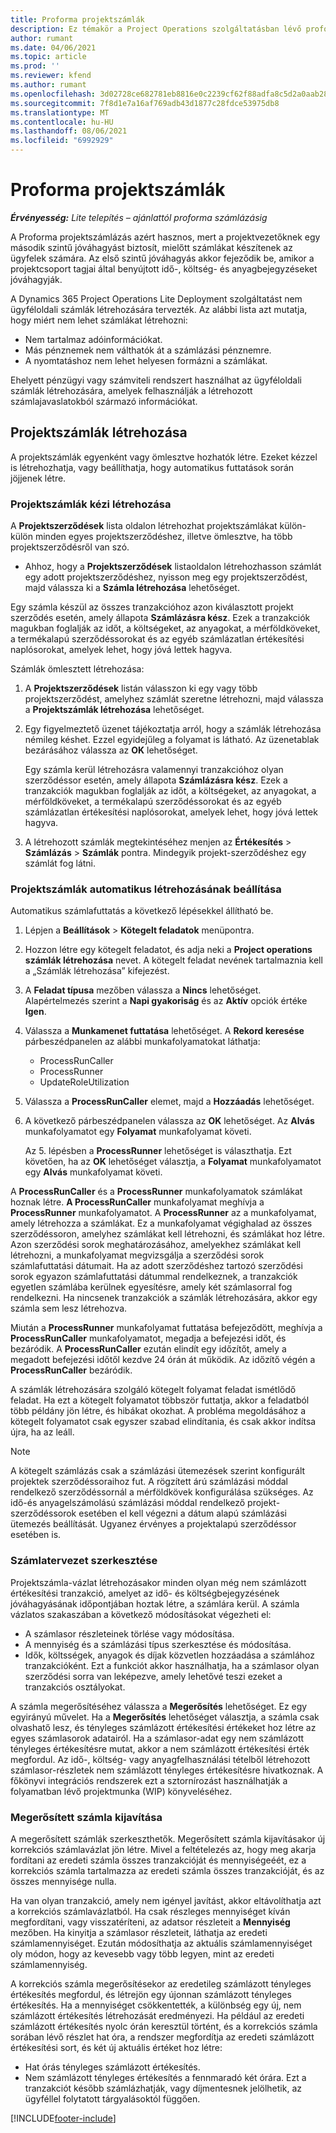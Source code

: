 ```yaml
---
title: Proforma projektszámlák
description: Ez témakör a Project Operations szolgáltatásban lévő proforma projektszámlákról nyújt információt.
author: rumant
ms.date: 04/06/2021
ms.topic: article
ms.prod: ''
ms.reviewer: kfend
ms.author: rumant
ms.openlocfilehash: 3d02728ce682781eb8816e0c2239cf62f88adfa8c5d2a0aab280be053c2a5ae6
ms.sourcegitcommit: 7f8d1e7a16af769adb43d1877c28fdce53975db8
ms.translationtype: MT
ms.contentlocale: hu-HU
ms.lasthandoff: 08/06/2021
ms.locfileid: "6992929"
---
```

# <a name="proforma-project-pnvoices"></a>Proforma projektszámlák

_**Érvényesség:** Lite telepítés – ajánlattól proforma számlázásig_

A Proforma projektszámlázás azért hasznos, mert a projektvezetőknek egy második szintű jóváhagyást biztosít, mielőtt számlákat készítenek az ügyfelek számára. Az első szintű jóváhagyás akkor fejeződik be, amikor a projektcsoport tagjai által benyújtott idő-, költség- és anyagbejegyzéseket jóváhagyják.

A Dynamics 365 Project Operations Lite Deployment szolgáltatást nem ügyféloldali számlák létrehozására tervezték. Az alábbi lista azt mutatja, hogy miért nem lehet számlákat létrehozni:

- Nem tartalmaz adóinformációkat.
- Más pénznemek nem válthatók át a számlázási pénznemre.
- A nyomtatáshoz nem lehet helyesen formázni a számlákat.

Ehelyett pénzügyi vagy számviteli rendszert használhat az ügyféloldali számlák létrehozására, amelyek felhasználják a létrehozott számlajavaslatokból származó információkat.

## <a name="creating-project-invoices"></a>Projektszámlák létrehozása

A projektszámlák egyenként vagy ömlesztve hozhatók létre. Ezeket kézzel is létrehozhatja, vagy beállíthatja, hogy automatikus futtatások során jöjjenek létre.

### <a name="manually-create-project-invoices"></a>Projektszámlák kézi létrehozása 

A **Projektszerződések** lista oldalon létrehozhat projektszámlákat külön-külön minden egyes projektszerződéshez, illetve ömlesztve, ha több projektszerződésről van szó.

   - Ahhoz, hogy a **Projektszerződések** listaoldalon létrehozhasson számlát egy adott projektszerződéshez, nyisson meg egy projektszerződést, majd válassza ki a **Számla létrehozása** lehetőséget.

   Egy számla készül az összes tranzakcióhoz azon kiválasztott projekt szerződés esetén, amely állapota **Számlázásra kész**. Ezek a tranzakciók magukban foglalják az időt, a költségeket, az anyagokat, a mérföldköveket, a termékalapú szerződéssorokat és az egyéb számlázatlan értékesítési naplósorokat, amelyek lehet, hogy jóvá lettek hagyva.

Számlák ömlesztett létrehozása:

1. A **Projektszerződések** listán válasszon ki egy vagy több projektszerződést, amelyhez számlát szeretne létrehozni, majd válassza a **Projektszámlák létrehozása** lehetőséget.
2. Egy figyelmeztető üzenet tájékoztatja arról, hogy a számlák létrehozása némileg késhet. Ezzel egyidejűleg a folyamat is látható. Az üzenetablak bezárásához válassza az **OK** lehetőséget.

   Egy számla kerül létrehozásra valamennyi tranzakcióhoz olyan szerződéssor esetén, amely állapota **Számlázásra kész**. Ezek a tranzakciók magukban foglalják az időt, a költségeket, az anyagokat, a mérföldköveket, a termékalapú szerződéssorokat és az egyéb számlázatlan értékesítési naplósorokat, amelyek lehet, hogy jóvá lettek hagyva.

3. A létrehozott számlák megtekintéséhez menjen az **Értékesítés** \> **Számlázás** \> **Számlák** pontra. Mindegyik projekt-szerződéshez egy számlát fog látni.

### <a name="set-up-automated-creation-of-project-invoices"></a>Projektszámlák automatikus létrehozásának beállítása 

Automatikus számlafuttatás a következő lépésekkel állítható be.

1. Lépjen a **Beállítások** \> **Kötegelt feladatok** menüpontra.
2. Hozzon létre egy kötegelt feladatot, és adja neki a **Project operations számlák létrehozása** nevet. A kötegelt feladat nevének tartalmaznia kell a „Számlák létrehozása” kifejezést.
3. A **Feladat típusa** mezőben válassza a **Nincs** lehetőséget. Alapértelmezés szerint a **Napi gyakoriság** és az **Aktív** opciók értéke **Igen**.
4. Válassza a **Munkamenet futtatása** lehetőséget. A **Rekord keresése** párbeszédpanelen az alábbi munkafolyamatokat láthatja:

    - ProcessRunCaller
    - ProcessRunner
    - UpdateRoleUtilization

5. Válassza a **ProcessRunCaller** elemet, majd a **Hozzáadás** lehetőséget.
6. A következő párbeszédpanelen válassza az **OK** lehetőséget. Az **Alvás** munkafolyamatot egy **Folyamat** munkafolyamat követi.

    Az 5. lépésben a **ProcessRunner** lehetőséget is választhatja. Ezt követően, ha az **OK** lehetőséget választja, a **Folyamat** munkafolyamatot egy **Alvás** munkafolyamat követi.

A **ProcessRunCaller** és a **ProcessRunner** munkafolyamatok számlákat hoznak létre. **A ProcessRunCaller** munkafolyamat meghívja a **ProcessRunner** munkafolyamatot. A **ProcessRunner** az a munkafolyamat, amely létrehozza a számlákat. Ez a munkafolyamat végighalad az összes szerződéssoron, amelyhez számlákat kell létrehozni, és számlákat hoz létre. Azon szerződési sorok meghatározásához, amelyekhez számlákat kell létrehozni, a munkafolyamat megvizsgálja a szerződési sorok számlafuttatási dátumait. Ha az adott szerződéshez tartozó szerződési sorok egyazon számlafuttatási dátummal rendelkeznek, a tranzakciók egyetlen számlába kerülnek egyesítésre, amely két számlasorral fog rendelkezni. Ha nincsenek tranzakciók a számlák létrehozására, akkor egy számla sem lesz létrehozva.

Miután a **ProcessRunner** munkafolyamat futtatása befejeződött, meghívja a **ProcessRunCaller** munkafolyamatot, megadja a befejezési időt, és bezáródik. A **ProcessRunCaller** ezután elindít egy időzítőt, amely a megadott befejezési időtől kezdve 24 órán át működik. Az időzítő végén a **ProcessRunCaller** bezáródik.

A számlák létrehozására szolgáló kötegelt folyamat feladat ismétlődő feladat. Ha ezt a kötegelt folyamatot többször futtatja, akkor a feladatból több példány jön létre, és hibákat okozhat. A probléma megoldásához a kötegelt folyamatot csak egyszer szabad elindítania, és csak akkor indítsa újra, ha az leáll.

> [!NOTE]
> A kötegelt számlázás csak a számlázási ütemezések szerint konfigurált projektek szerződéssoraihoz fut. A rögzített árú számlázási móddal rendelkező szerződéssornál a mérföldkövek konfigurálása szükséges. Az idő-és anyagelszámolású számlázási móddal rendelkező projekt-szerződéssorok esetében el kell végezni a dátum alapú számlázási ütemezés beállítását. Ugyanez érvényes a projektalapú szerződéssor esetében is.      
 
### <a name="edit-a-draft-invoice"></a>Számlatervezet szerkesztése

Projektszámla-vázlat létrehozásakor minden olyan még nem számlázott értékesítési tranzakció, amelyet az idő- és költségbejegyzésének jóváhagyásának időpontjában hoztak létre, a számlára kerül. A számla vázlatos szakaszában a következő módosításokat végezheti el:

- A számlasor részleteinek törlése vagy módosítása.
- A mennyiség és a számlázási típus szerkesztése és módosítása.
- Idők, költsségek, anyagok és díjak közvetlen hozzáadása a számlához tranzakcióként. Ezt a funkciót akkor használhatja, ha a számlasor olyan szerződési sorra van leképezve, amely lehetővé teszi ezeket a tranzakciós osztályokat.

A számla megerősítéséhez válassza a **Megerősítés** lehetőséget. Ez egy egyirányú művelet. Ha a **Megerősítés** lehetőséget választja, a számla csak olvashatő lesz, és tényleges számlázott értékesítési értékeket hoz létre az egyes számlasorok adatairól. Ha a számlasor-adat egy nem számlázott tényleges értékesítésre mutat, akkor a nem számlázott értékesítési érték megfordul. Az idő-, költség- vagy anyagfelhasználási tételből létrehozott számlasor-részletek nem számlázott tényleges értékesítésre hivatkoznak. A főkönyvi integrációs rendszerek ezt a sztornírozást használhatják a folyamatban lévő projektmunka (WIP) könyveléséhez.

### <a name="correct-a-confirmed-invoice"></a>Megerősített számla kijavítása

A megerősített számlák szerkeszthetők. Megerősített számla kijavításakor új korrekciós számlavázlat jön létre. Mivel a feltételezés az, hogy meg akarja fordítani az eredeti számla összes tranzakcióját és mennyiségeéét, ez a korrekciós számla tartalmazza az eredeti számla összes tranzakcióját, és az összes mennyisége nulla.

Ha van olyan tranzakció, amely nem igényel javítást, akkor eltávolíthatja azt a korrekciós számlavázlatból. Ha csak részleges mennyiséget kíván megfordítani, vagy visszatéríteni, az adatsor részleteit a **Mennyiség** mezőben. Ha kinyitja a számlasor részleteit, láthatja az eredeti számlamennyiséget. Ezután módosíthatja az aktuális számlamennyiséget oly módon, hogy az kevesebb vagy több legyen, mint az eredeti számlamennyiség.

A korrekciós számla megerősítésekor az eredetileg számlázott tényleges értékesítés megfordul, és létrejön egy újonnan számlázott tényleges értékesítés. Ha a mennyiséget csökkentették, a különbség egy új, nem számlázott értékesítés létrehozását eredményezi. Ha például az eredeti számlázott értékesítés nyolc órán keresztül történt, és a korrekciós számla sorában lévő részlet hat óra, a rendszer megfordítja az eredeti számlázott értékesítési sort, és két új aktuális értéket hoz létre:

- Hat órás tényleges számlázott értékesítés.
- Nem számlázott tényleges értékesítés a fennmaradó két órára. Ezt a tranzakciót később számlázhatják, vagy díjmentesnek jelölhetik, az ügyféllel folytatott tárgyalásoktól függően.



[!INCLUDE[footer-include](../../includes/footer-banner.md)]
